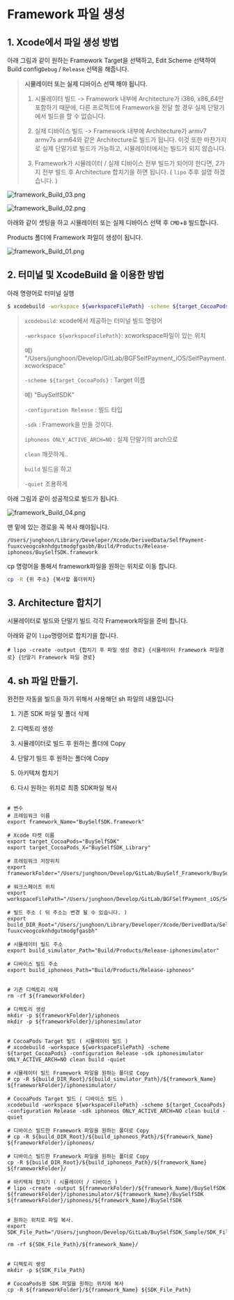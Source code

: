    # Framework 파일 생성

## 1. Xcode에서 파일 생성 방법

아래 그림과 같이 원하는 Framework Target을 선택하고, Edit Scheme 선택하여 Build config`Debug` / `Release` 선택을 해줍니다. 

> **시뮬레이터 또는 실제 디바이스 선택 해야 됩니다.**
> 
> 1. 시뮬레이터 빌드 -> Framework 내부에 Architecture가 i386, x86_64만 포함하기 때문에, 다른 프로젝트에 Framework을 전달 할 경우 실제 단말기에서 빌드을 할 수 없습니다. 
> 
> 2. 실제 디바이스 빌드 ->  Framework 내부에 Architecture가 armv7 armv7s arm64와 같은 Architecture로 빌드가 됩니다. 이것 또한 마찬가지로 실제 단말기로 빌드가 가능하고, 시뮬레이터에서는 빌드가 되지 않습니다. 
> 
> 3. Framework가 시뮬레이터 / 실제 디바이스 전부 빌드가 되어야 한다면, 2가지 전부 빌드 후 Architecture 합치기을 하면 됩니다. ( `lipo` 추후 설명 하겠습니다. )

![framework_Build_03.png](https://raw.githubusercontent.com/CMJunghoon/Resume/master/2019/10/15-17-01-40-framework_Build_03.png)

![framework_Build_02.png](https://raw.githubusercontent.com/CMJunghoon/Resume/master/2019/10/15-17-01-37-framework_Build_02.png)

아래와 같이 셋팅을 하고 시뮬레이터 또는 실제 디바이스 선택 후 `CMD`+`B` 빌드합니다.

Products 폴더에 Framework 파일이 생성이 됩니다. 

![framework_Build_01.png](https://raw.githubusercontent.com/CMJunghoon/Resume/master/2019/10/15-17-01-32-framework_Build_01.png)

## 2. 터미널 및 XcodeBuild 을 이용한 방법

아래 명령어로 터미널 실행

```bash
$ xcodebuild -workspace ${workspaceFilePath} -scheme ${target_CocoaPods} -configuration Release -sdk iphoneos ONLY_ACTIVE_ARCH=NO clean build
```

> `xcodebuild`: xcode에서 제공하는 터미널 빌드 명령어
> 
> `-workspace ${workspaceFilePath}`: xcworkspace파일이 있는 위치
> 
> 예) "/Users/junghoon/Develop/GitLab/BGFSelfPayment_iOS/SelfPayment.xcworkspace"
> 
> `-scheme ${target_CocoaPods}` : Target 이름 
> 
> 예) "BuySelfSDK"
> 
> `-configuration Release` : 빌드 타입 
> 
> `-sdk` : Framework을 만들 것이다.
> 
> `iphoneos ONLY_ACTIVE_ARCH=NO` : 실제 단말기의 arch으로
> 
> `clean` 깨끗하게..
> 
> `build` 빌드을 하고
> 
> `-quiet` 조용하게 

아래 그림과 같이 성공적으로 빌드가 됩니다. 

![framework_Build_04.png](https://raw.githubusercontent.com/CMJunghoon/Resume/master/2019/10/15-17-35-53-framework_Build_04.png)

맨 밑에 있는 경로을 꼭 복사 해야됩니다. 

```shell
/Users/junghoon/Library/Developer/Xcode/DerivedData/SelfPayment-fuuxcveogcoknhdgutmodgfgasbh/Build/Products/Release-iphoneos/BuySelfSDK.framework
```

cp 명령어을 통해서 framework파일을 원하는 위치로 이동 합니다. 

```bash
cp -R {위 주소} {복사할 폴더위치}
```

## 3. Architecture 합치기

시뮬레이터로 빌드와 단말기 빌드 각각 Framework파일을 준비 합니다. 

아래와 같이 `lipo`명령어로 합치기을 합니다.

```
# lipo -create -output {합치기 후 파일 생성 경로} {시뮬레이터 Framework 파일경로} {단말기 Framework 파일 경로}
```

## 4. sh 파일 만들기.

완전한 자동을 빌드을 하기 위해서 사용해던  sh 파일의 내용입니다 

1. 기존 SDK 파일 및 폴더 삭제

2. 디렉토리 생성

3. 시뮬레이터로 빌드 후 원하는 폴더에 Copy

4. 단말기 빌드 후 원하는 폴더에 Copy

5. 아키텍쳐 합치기

6. 다시 원하는 위치로 최종 SDK파일 복사

```

# 변수
# 프레임워크 이름
export framework_Name="BuySelfSDK.framework"

# Xcode 타켓 이름
export target_CocoaPods="BuySelfSDK"
export target_CocoaPods_X="BuySelfSDK_Library"

# 프레임워크 저장위치
export frameworkFolder="/Users/junghoon/Develop/GitLab/BuySelf_Framework/BuySelf_CocoaPods"

# 워크스페이즈 위치
export workspaceFilePath="/Users/junghoon/Develop/GitLab/BGFSelfPayment_iOS/SelfPayment.xcworkspace"

# 빌드 주소 ( 뒤 주소는 변경 될 수 있습니다. )
export build_DIR_Root="/Users/junghoon/Library/Developer/Xcode/DerivedData/SelfPayment-fuuxcveogcoknhdgutmodgfgasbh"

# 시뮬레이터 빌드 주소
export build_simulator_Path="Build/Products/Release-iphonesimulator"

# 디바이스 빌드 주소
export build_iphoneos_Path="Build/Products/Release-iphoneos"


# 기존 디렉토리 삭제
rm -rf ${frameworkFolder}

# 디렉토리 생성
mkdir -p ${frameworkFolder}/iphoneos
mkdir -p ${frameworkFolder}/iphonesimulator


# CocoaPods Target 빌드 ( 시뮬레이터 빌드 )
# xcodebuild -workspace ${workspaceFilePath} -scheme ${target_CocoaPods} -configuration Release -sdk iphonesimulator ONLY_ACTIVE_ARCH=NO clean build -quiet

# 시뮬레이터 빌드 Framework 파일을 원하는 폴더로 Copy
# cp -R ${build_DIR_Root}/${build_simulator_Path}/${framework_Name} ${frameworkFolder}/iphonesimulator/

# CocoaPods Target 빌드 ( 디바이스 빌드 )
xcodebuild -workspace ${workspaceFilePath} -scheme ${target_CocoaPods} -configuration Release -sdk iphoneos ONLY_ACTIVE_ARCH=NO clean build -quiet

# 디바이스 빌드한 Framework 파일을 원하는 폴더로 Copy
# cp -R ${build_DIR_Root}/${build_iphoneos_Path}/${framework_Name} ${frameworkFolder}/iphoneos/

# 디바이스 빌드한 Framework 파일을 원하는 폴더로 Copy
cp -R ${build_DIR_Root}/${build_iphoneos_Path}/${framework_Name} ${frameworkFolder}/

# 아키텍쳐 합치기 ( 시뮬레이터 / 디바이스 )
# lipo -create -output ${frameworkFolder}/${framework_Name}/BuySelfSDK ${frameworkFolder}/iphonesimulator/${framework_Name}/BuySelfSDK ${frameworkFolder}/iphoneos/${framework_Name}/BuySelfSDK


# 원하는 위치로 파일 복사.
export SDK_File_Path="/Users/junghoon/Develop/GitLab/BuySelfSDK_Sample/SDK_File"

rm -rf ${SDK_File_Path}/${framework_Name}/


# 디렉토리 생성
mkdir -p ${SDK_File_Path}

# CocoaPods용 SDK 파일을 원하는 위치에 복사
cp -R ${frameworkFolder}/${framework_Name} ${SDK_File_Path}
```


